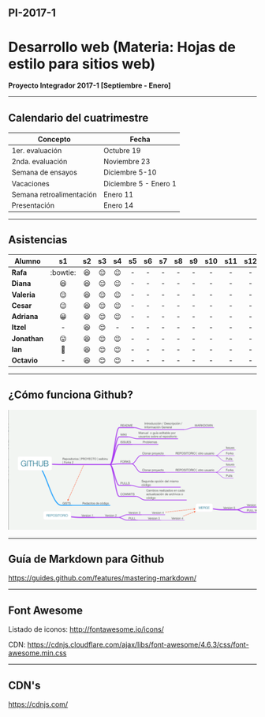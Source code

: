 ## PI-2017-1

# Desarrollo web (Materia: Hojas de estilo para sitios web)

**Proyecto Integrador 2017-1 [Septiembre - Enero]**

---

## Calendario del cuatrimestre 

| Concepto                 | Fecha                 |
| ------------------------ | --------------------- |
| 1er. evaluación          | Octubre 19            |
| 2nda. evaluación         | Noviembre 23          |
| Semana de ensayos        | Diciembre 5-10        |
| Vacaciones               | Diciembre 5 - Enero 1 |
| Semana retroalimentación | Enero 11              |
| Presentación             | Enero 14              |

---

## Asistencias

| Alumno       |         s1         |  s2  |  s3  |  s4  |  s5  |  s6  |  s7  |  s8  |  s9  | s10  | s11  | s12  | s13  | s14  | s15  |
| ------------ | :----------------: | :--: | :--: | :--: | :--: | :--: | :--: | :--: | :--: | :--: | :--: | :--: | :--: | :--: | :--: |
| **Rafa**     |      :bowtie:      |  :laughing:   |  :relieved:   |  :wink:   |  -   |  -   |  -   |  -   |  -   |  -   |  -   |  -   |  -   |  -   |  -   |
| **Diana**    |     :laughing:     |  :laughing:   |  :relieved:   |  :wink:   |  -   |  -   |  -   |  -   |  -   |  -   |  -   |  -   |  -   |  -   |  -   |
| **Valeria**  |     :relieved:     |  :laughing:   |  :relieved:   |  :wink:   |  -   |  -   |  -   |  -   |  -   |  -   |  -   |  -   |  -   |  -   |  -   |
| **Cesar**    |       :wink:       |  :laughing:   |  :relieved:   |  :wink:   |  -   |  -   |  -   |  -   |  -   |  -   |  -   |  -   |  -   |  -   |  -   |
| **Adriana**  |     :grinning:     |  :laughing:   |  :relieved:   |  :wink:   |  -   |  -   |  -   |  -   |  -   |  -   |  -   |  -   |  -   |  -   |  -   |
| **Itzel**    |         -          |  :laughing:   |  :relieved:   |  -   |  -   |  -   |  -   |  -   |  -   |  -   |  -   |  -   |  -   |  -   |  -   |
| **Jonathan** | :stuck_out_tongue: |  :laughing:   |  :relieved:   |  :wink:   |  -   |  -   |  -   |  -   |  -   |  -   |  -   |  -   |  -   |  -   |  -   |
| **Ian**      |    :grimacing:     |  :laughing:   |  :relieved:   |  :wink:   |  -   |  -   |  -   |  -   |  -   |  -   |  -   |  -   |  -   |  -   |  -   |
| **Octavio**  |         -          |  :laughing:   |  :relieved:   |  :wink:   |  -   |  -   |  -   |  -   |  -   |  -   |  -   |  -   |  -   |  -   |  -   |

---

## ¿Cómo funciona Github?

![¿Cómo funciona Github?](Mapa_github.png)

---

## Guía de Markdown para Github

<https://guides.github.com/features/mastering-markdown/>

---

## Font Awesome

Listado de iconos: <http://fontawesome.io/icons/>

CDN: <https://cdnjs.cloudflare.com/ajax/libs/font-awesome/4.6.3/css/font-awesome.min.css>

---

## CDN's

<https://cdnjs.com/>
